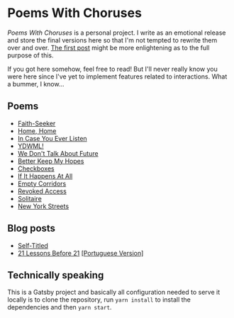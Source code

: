 # Poems With Choruses

_Poems With Choruses_ is a personal project. I write as an emotional release and store the final versions here so that I'm not tempted to rewrite them over and over. [The first post](https://jrobsonjr.github.io/poems-with-choruses/self-titled) might be more enlightening as to the full purpose of this.

If you got here somehow, feel free to read! But I'll never really know you were here since I've yet to implement features related to interactions. What a bummer, I know...

## Poems

-   [Faith-Seeker](https://jrobsonjr.github.io/poems-with-choruses/faith-seeker)
-   [Home, Home](https://jrobsonjr.github.io/poems-with-choruses/home-home)
-   [In Case You Ever Listen](https://jrobsonjr.github.io/poems-with-choruses/in-case-you-ever-listen)
-   [YDWML!](https://jrobsonjr.github.io/poems-with-choruses/ydwml!)
-   [We Don't Talk About Future](https://jrobsonjr.github.io/poems-with-choruses/we-dont-talk-about-future)
-   [Better Keep My Hopes](https://jrobsonjr.github.io/poems-with-choruses/better-keep-my-hopes)
-   [Checkboxes](https://jrobsonjr.github.io/poems-with-choruses/checkboxes)
-   [If It Happens At All](https://jrobsonjr.github.io/poems-with-choruses/if-it-happens-at-all)
-   [Empty Corridors](https://jrobsonjr.github.io/poems-with-choruses/empty-corridors)
-   [Revoked Access](https://jrobsonjr.github.io/poems-with-choruses/revoked-access)
-   [Solitaire](https://jrobsonjr.github.io/poems-with-choruses/solitaire)
-   [New York Streets](https://jrobsonjr.github.io/poems-with-choruses/new-york-streets)

## Blog posts

-   [Self-Titled](https://jrobsonjr.github.io/poems-with-choruses/self-titled)
-   [21 Lessons Before 21](https://jrobsonjr.github.io/poems-with-choruses/21-lessons) [[Portuguese Version]](https://jrobsonjr.github.io/poems-with-choruses/21-lessons-pt)

## Technically speaking

This is a Gatsby project and basically all configuration needed to serve it locally is to clone the repository, run `yarn install` to install the dependencies and then `yarn start`.
